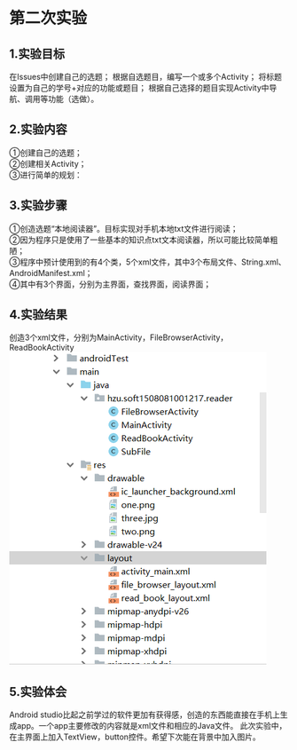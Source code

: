 # 第二次实验 
## 1.实验目标 
在Issues中创建自己的选题；
根据自选题目，编写一个或多个Activity；
将标题设置为自己的学号+对应的功能或题目；
根据自己选择的题目实现Activity中导航、调用等功能（选做）。

## 2.实验内容 
①创建自己的选题；                         
②创建相关Activity；                
③进行简单的规划：       

## 3.实验步骤 
①创造选题“本地阅读器”。目标实现对手机本地txt文件进行阅读；                         
②因为程序只是使用了一些基本的知识点txt文本阅读器，所以可能比较简单粗陋；                
③程序中预计使用到的有4个类，5个xml文件，其中3个布局文件、String.xml、AndroidManifest.xml；        
④其中有3个界面，分别为主界面，查找界面，阅读界面；                                             

## 4.实验结果 
 创造3个xml文件，分别为MainActivity，FileBrowserActivity，ReadBookActivity
  ![image](https://github.com/Flash404/android-labs-2018/blob/master/soft1508081001217/%E6%96%87%E4%BB%B6%E5%A4%B9%E6%88%AA%E5%9B%BE.png) 

## 5.实验体会 
Android studio比起之前学过的软件更加有获得感，创造的东西能直接在手机上生成app。一个app主要修改的内容就是xml文件和相应的Java文件。
此次实验中，在主界面上加入TextView，button控件。希望下次能在背景中加入图片。
